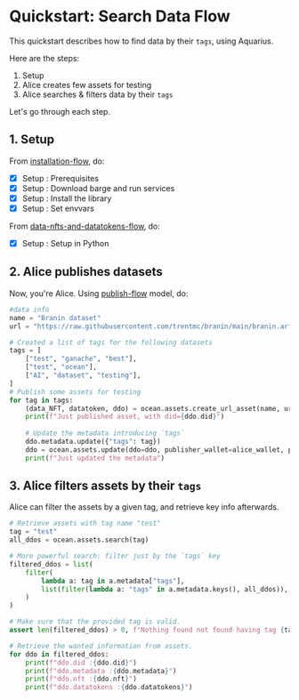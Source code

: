 <!--
Copyright 2022 Ocean Protocol Foundation
SPDX-License-Identifier: Apache-2.0
-->


# Quickstart: Search Data Flow

This quickstart describes how to find data by their `tags`, using Aquarius.


Here are the steps:

1.  Setup
2.  Alice creates few assets for testing
3.  Alice searches & filters data by their `tags`

Let's go through each step.

## 1. Setup

From [installation-flow](install.md), do:
- [x] Setup : Prerequisites
- [x] Setup : Download barge and run services
- [x] Setup : Install the library
- [x] Setup : Set envvars

From [data-nfts-and-datatokens-flow](data-nfts-and-datatokens-flow.md), do:
- [x] Setup : Setup in Python


## 2. Alice publishes datasets

Now, you're Alice. Using [publish-flow](publish-flow.md) model, do:

```python
#data info
name = "Branin dataset"
url = "https://raw.githubusercontent.com/trentmc/branin/main/branin.arff"

# Created a list of tags for the following datasets
tags = [
    ["test", "ganache", "best"],
    ["test", "ocean"],
    ["AI", "dataset", "testing"],
]
# Publish some assets for testing
for tag in tags:
    (data_NFT, datatoken, ddo) = ocean.assets.create_url_asset(name, url, alice_wallet)
    print(f"Just published asset, with did={ddo.did}")
    
    # Update the metadata introducing `tags`
    ddo.metadata.update({"tags": tag})
    ddo = ocean.assets.update(ddo=ddo, publisher_wallet=alice_wallet, provider_uri=config["PROVIDER_URL"])
    print(f"Just updated the metadata")

```
## 3. Alice filters assets by their `tags`

Alice can filter the assets by a given tag, and retrieve key info afterwards.

```python
# Retrieve assets with tag name "test"
tag = "test"
all_ddos = ocean.assets.search(tag)

# More powerful search: filter just by the `tags` key
filtered_ddos = list(
    filter(
        lambda a: tag in a.metadata["tags"],
        list(filter(lambda a: "tags" in a.metadata.keys(), all_ddos)),
    )
)

# Make sure that the provided tag is valid.
assert len(filtered_ddos) > 0, f"Nothing found not found having tag {tag}."

# Retrieve the wanted information from assets.
for ddo in filtered_ddos:
    print(f"ddo.did :{ddo.did}")
    print(f"ddo.metadata :{ddo.metadata}")
    print(f"ddo.nft :{ddo.nft}")
    print(f"ddo.datatokens :{ddo.datatokens}")
```